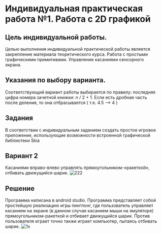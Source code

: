 # Индивидуальная практическая работа №1. Работа с 2D графикой
## Цель индивидуальной работы.
Целью выполнения индивидуальной практической работы является
закрепление материала теоретического курса. Работа с простыми
графическими примитивами. Управление касаниями сенсорного экрана.
## Указания по выбору варианта.
Соответствующий вариант работы выбирается по правилу: последняя
цифра номера зачетной книжки: n / 2 + 1. Если есть дробная часть после
деления, то она отбрасывается ( т.е. 4.5 –> 4 )
## Задания
В соответствии с индивидуальным заданием создать простое игровое
приложение, использующие возможности встроенной графической
библиотеки Skia

## Вариант 2 
Касаниями вправо-влево управлять прямоугольником-«ракеткой»,
отбивать движущийся шарик.
![222](https://user-images.githubusercontent.com/75760235/213184144-40588b9e-2dce-4c12-bdab-1b0b3cf566cd.jpg)
## Решение
Программа написана в android studio.
Программа представляет собой простейшую реализацию игры пингпонг, где пользователь управляет касанием на экране (в данном случае
касанием мыши на эмуляторе) прямоугольником-ракеткой и отбивает
движущийся шарик. 
Против пользователя играет точно также играет компьютер, пытаясь отбивать шарик.
![1x](https://user-images.githubusercontent.com/75760235/213186107-153a373d-eb1a-4145-a21a-7c580a650e4d.png)
